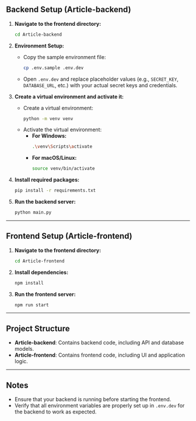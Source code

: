 ## Backend Setup (Article-backend)

1. **Navigate to the frontend directory:**
   ```bash
   cd Article-backend
   ```

2. **Environment Setup:**
   - Copy the sample environment file:
     ```bash
     cp .env.sample .env.dev
     ```
   - Open `.env.dev` and replace placeholder values (e.g., `SECRET_KEY`, `DATABASE_URL`, etc.) with your actual secret keys and credentials.

3. **Create a virtual environment and activate it:**
   - Create a virtual environment:
     ```bash
     python -m venv venv
     ```
   - Activate the virtual environment:
     - **For Windows:**
       ```bash
       .\venv\Scripts\activate
       ```
     - **For macOS/Linux:**
       ```bash
       source venv/bin/activate
       ```

4. **Install required packages:**
   ```bash
   pip install -r requirements.txt
   ```

5. **Run the backend server:**
   ```bash
   python main.py
   ```

---

## Frontend Setup (Article-frontend)

1. **Navigate to the frontend directory:**
   ```bash
   cd Article-frontend
   ```

2. **Install dependencies:**
   ```bash
   npm install
   ```

3. **Run the frontend server:**
   ```bash
   npm run start
   ```

---

## Project Structure

- **Article-backend**: Contains backend code, including API and database models.
- **Article-frontend**: Contains frontend code, including UI and application logic.

---

## Notes

- Ensure that your backend is running before starting the frontend.
- Verify that all environment variables are properly set up in `.env.dev` for the backend to work as expected.
